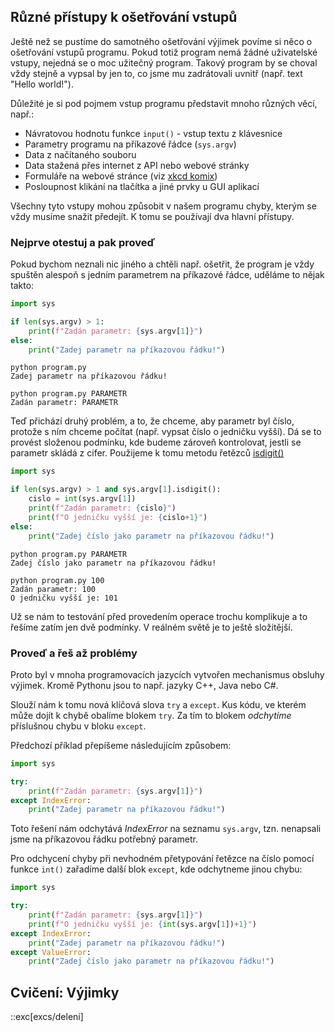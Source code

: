 ## Různé přístupy k ošetřování vstupů

Ještě než se pustíme do samotného ošetřování výjimek povíme si něco o ošetřování vstupů programu. Pokud totiž program nemá žádné uživatelské vstupy, nejedná se o moc užitečný program. Takový program by se choval vždy stejně a vypsal by jen to, co jsme mu zadrátovali uvnitř (např. text "Hello world!").

Důležité je si pod pojmem vstup programu představit mnoho různých věcí, např.:
* Návratovou hodnotu funkce `input()` - vstup textu z klávesnice
* Parametry programu na příkazové řádce (`sys.argv`)
* Data z načítaného souboru
* Data stažená přes internet z API nebo webové stránky
* Formuláře na webové stránce (viz [xkcd komix](https://xkcd.com/327/))
* Posloupnost klikání na tlačítka a jiné prvky u GUI aplikací

Všechny tyto vstupy mohou způsobit v našem programu chyby, kterým se vždy musíme snažit předejít. K tomu se používají dva hlavní přístupy.

### Nejprve otestuj a pak proveď
Pokud bychom neznali nic jiného a chtěli např. ošetřit, že program je vždy spuštěn alespoň s jedním parametrem na příkazové řádce, uděláme to nějak takto:

```py
import sys

if len(sys.argv) > 1:
    print(f"Zadán parametr: {sys.argv[1]}")
else:
    print("Zadej parametr na příkazovou řádku!")
```

```shell
python program.py
Zadej parametr na příkazovou řádku!
```

```shell
python program.py PARAMETR
Zadán parametr: PARAMETR
```

Teď přichází druhý problém, a to, že chceme, aby parametr byl číslo, protože s ním chceme počítat (např. vypsat číslo o jedničku vyšší). Dá se to provést složenou podmínku, kde budeme zároveň kontrolovat, jestli se parametr skládá z cifer. Použijeme k tomu metodu řetězců [isdigit()](https://docs.python.org/3/library/stdtypes.html#str.isdigit)

```py
import sys

if len(sys.argv) > 1 and sys.argv[1].isdigit():
    cislo = int(sys.argv[1])
    print(f"Zadán parametr: {cislo}")
    print(f"O jedničku vyšší je: {cislo+1}")
else:
    print("Zadej číslo jako parametr na příkazovou řádku!")
```

```shell
python program.py PARAMETR
Zadej číslo jako parametr na příkazovou řádku!
```

```shell
python program.py 100
Zadán parametr: 100
O jedničku vyšší je: 101
```

Už se nám to testování před provedením operace trochu komplikuje a to řešíme zatím jen dvě podmínky. V reálném světě je to ještě složitější.

### Proveď a řeš až problémy
Proto byl v mnoha programovacích jazycích vytvořen mechanismus obsluhy výjimek. Kromě Pythonu jsou to např. jazyky C++, Java nebo C#.

Slouží nám k tomu nová klíčová slova `try` a `except`. Kus kódu, ve kterém může dojít k chybě obalíme blokem `try`. Za tím to blokem _odchytíme_ příslušnou chybu v bloku `except`.

Předchozí příklad přepíšeme následujícím způsobem:

```python
import sys

try:
    print(f"Zadán parametr: {sys.argv[1]}")
except IndexError:
    print("Zadej parametr na příkazovou řádku!")
```

Toto řešení nám odchytává _IndexError_ na seznamu `sys.argv`, tzn. nenapsali jsme na příkazovou řádku potřebný parametr.

Pro odchycení chyby při nevhodném přetypování řetězce na číslo pomocí funkce `int()` zařadíme další blok `except`, kde odchytneme jinou chybu:

```python
import sys

try:
    print(f"Zadán parametr: {sys.argv[1]}")
    print(f"O jedničku vyšší je: {int(sys.argv[1])+1}")
except IndexError:
    print("Zadej parametr na příkazovou řádku!")
except ValueError:
    print("Zadej číslo jako parametr na příkazovou řádku!")
```


## Cvičení: Výjimky
::exc[excs/deleni]
